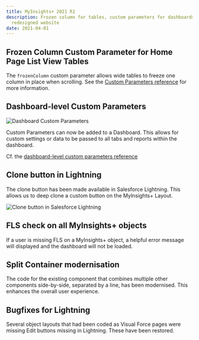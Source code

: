 ```yaml
---
title: MyInsights+ 2021 R1
description: Frozen column for tables, custom parameters for dashboards and a
  redesigned website
date: 2021-04-01
---
```

## Frozen Column Custom Parameter for Home Page List View Tables

The `frozenColumn` custom parameter allows wide tables to freeze one column in place when scrolling. See the [Custom Parameters reference](/references/custom-parameters) for more information.

## Dashboard-level Custom Parameters

![Dashboard Custom Parameters](/static/img/release-2021r1-custom-parameters.png "Dashboard Custom Parameters")

Custom Parameters can now be added to a Dashboard. This allows for custom settings or data to be passed to all tabs and reports within the dashboard.

Cf. the [dashboard-level custom parameters reference](/references/custom-parameters-dashboard)

## Clone button in Lightning

The clone button has been made available in Salesforce Lightning. This allows us to deep clone a custom button on the MyInsights+ Layout.

![Clone button in Salesforce Lightning](/static/img/microsoftteams-image-3-.png "Clone button in Salesforce Lightning")

## FLS check on all MyInsights+ objects

If a user is missing FLS on a MyInsights+ object, a helpful error message will displayed and the dashboard will not be loaded.

## Split Container modernisation

The code for the existing component that combines multiple other components side-by-side, separated by a line, has been modernised. This enhances the overall user experience.

## Bugfixes for Lightning

Several object layouts that had been coded as Visual Force pages were missing Edit buttons missing in Lightning. These have been restored.